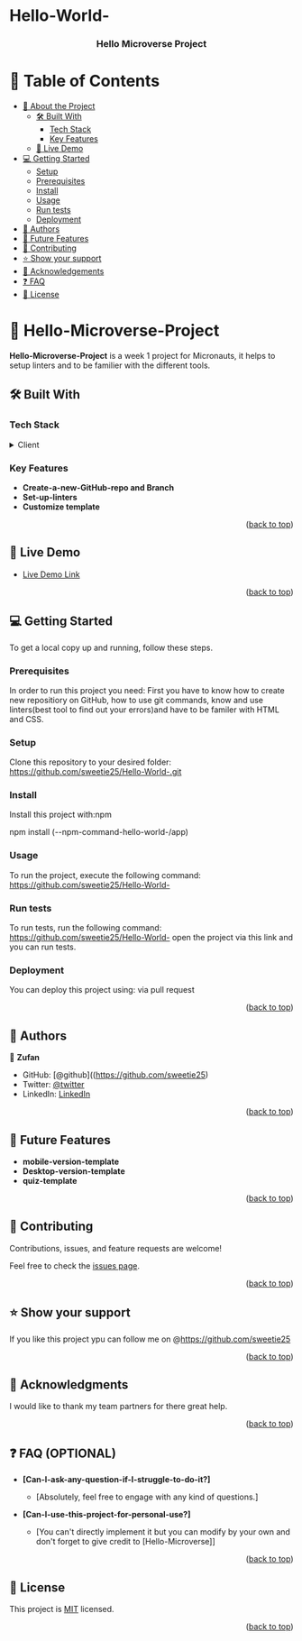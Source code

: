 # Hello-World-
<a name="readme-top"></a>

<div align="center">
 
  <h3><b>Hello Microverse Project</b></h3>

</div>

# 📗 Table of Contents

- [📖 About the Project](#about-project)
  - [🛠 Built With](#built-with)
    - [Tech Stack](#tech-stack)
    - [Key Features](#key-features)
  - [🚀 Live Demo](#live-demo)
- [💻 Getting Started](#getting-started)
  - [Setup](#setup)
  - [Prerequisites](#prerequisites)
  - [Install](#install)
  - [Usage](#usage)
  - [Run tests](#run-tests)
  - [Deployment](#deployment)
- [👥 Authors](#authors)
- [🔭 Future Features](#future-features)
- [🤝 Contributing](#contributing)
- [⭐️ Show your support](#support)
- [🙏 Acknowledgements](#acknowledgements)
- [❓ FAQ ](#faq)
- [📝 License](#license)


# 📖 Hello-Microverse-Project <a name="about-project"></a>


**Hello-Microverse-Project** is a week 1 project for Micronauts, it helps to setup linters and to be familier with the different tools.

## 🛠 Built With <a name="built-with"></a>

### Tech Stack <a name="tech-stack"></a>

<details>
  <summary>Client</summary>
  <ul>
    <li><a href="https://html.com/">HTML</a></li>
    <li><a href="https://css.com/">CSS</a></li>
    <li><a href="https://vscode.com/">VScode</a></li>
    <li><a href="https://github.com/">GitHub</a></li>
    <li><a href="https://linters.com/">Linters</a></li>
  </ul>
</details>

### Key Features <a name="key-features"></a>

- **Create-a-new-GitHub-repo and Branch**
- **Set-up-linters**
- **Customize template**

<p align="right">(<a href="#readme-top">back to top</a>)</p>


## 🚀 Live Demo <a name="live-demo"></a>

- [Live Demo Link](https://google.com)

<p align="right">(<a href="#readme-top">back to top</a>)</p>

## 💻 Getting Started <a name="getting-started"></a>

To get a local copy up and running, follow these steps.

### Prerequisites

In order to run this project you need: First you have to know how to create new repositiory on GitHub, how to use git commands, know and use linters(best tool to find out your errors)and have to be familer with HTML and CSS.

### Setup

Clone this repository to your desired folder:
   https://github.com/sweetie25/Hello-World-.git
   
### Install

Install this project with:npm

  npm install (--npm-command-hello-world-/app)
  
### Usage

To run the project, execute the following command: https://github.com/sweetie25/Hello-World-


### Run tests

To run tests, run the following command: https://github.com/sweetie25/Hello-World- open the project via this link and you can run tests.

### Deployment

You can deploy this project using: via pull request


<p align="right">(<a href="#readme-top">back to top</a>)</p>


## 👥 Authors <a name="authors"></a>

👤 **Zufan**

- GitHub: [@github]((https://github.com/sweetie25)
- Twitter: [@twitter](https://twitter.com/Z2T280367986)
- LinkedIn: [LinkedIn](https://www.linkedin.com/in/zufan-elias-744480230/)


<p align="right">(<a href="#readme-top">back to top</a>)</p>


## 🔭 Future Features <a name="future-features"></a>

- **mobile-version-template**
- **Desktop-version-template**
- **quiz-template**

<p align="right">(<a href="#readme-top">back to top</a>)</p>

## 🤝 Contributing <a name="contributing"></a>

Contributions, issues, and feature requests are welcome!

Feel free to check the [issues page](../../issues/).

<p align="right">(<a href="#readme-top">back to top</a>)</p>

## ⭐️ Show your support <a name="support"></a>

If you like this project ypu can follow me on @https://github.com/sweetie25

<p align="right">(<a href="#readme-top">back to top</a>)</p>


## 🙏 Acknowledgments <a name="acknowledgements"></a>

I would like to thank my team partners for there great help.

<p align="right">(<a href="#readme-top">back to top</a>)</p>


## ❓ FAQ (OPTIONAL) <a name="faq"></a>

- **[Can-I-ask-any-question-if-I-struggle-to-do-it?]**

  - [Absolutely, feel free to engage with any kind of questions.]

- **[Can-I-use-this-project-for-personal-use?]**

  - [You can't directly implement it but you can modify by your own and don't forget to give credit to [Hello-Microverse]]

<p align="right">(<a href="#readme-top">back to top</a>)</p>

## 📝 License <a name="license"></a>

This project is [MIT](https://github.com/sweetie25/Hello-Microverse-/blob/main/LICENSE.md) licensed.

<p align="right">(<a href="#readme-top">back to top</a>)</p>
